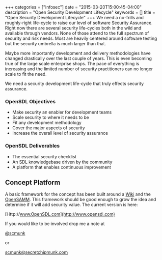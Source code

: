 +++
categories = ["Infosec"]
date = "2015-03-20T15:00:45-04:00"
description = "Open Security Development Lifecycle"
keywords = []
title = "Open Security Development Lifecycle"
+++
We need a no-frills and roughly-right life-cycle to raise our level of software Security Assurance. Right now there are several security life-cycles both in the wild and  available through vendors. None of those attend to the full spectrum of security and risk needs. Most are heavily centered around software testing but the security umbrella is much larger than that.

Maybe more importantly development and delivery methodologies have changed drastically over the last couple of years. This is even becoming true of the large scale enterprise shops. The pace of everything is increasing and the limited number of security practitioners can no longer scale to fit the need.

We need a security development life-cycle that truly effects security assurance.

### OpenSDL Objectives ###

* Make security an enabler for development teams
* Scale security to where it needs to be
* Fit any development methodology
* Cover the major aspects of security
* Increase the overall level of security assurance

### OpenSDL Deliverables ###

* The essential security checklist
* An SDL knowledgebase driven by the community
* A platform that enables continuous improvement


## Concept Platform ##

A basic framework for the concept has been built around a [Wiki](http://www.pmwiki.com) and the [OpenSAMM](http://www.opensamm.org). This framework should be good enough to grow the idea and determine if it will add security value. The current version is here:

[Http://www.OpenSDL.com](http://www.opensdl.com)

If you would like to be involved drop me a note at

[@scmunk](https://www.twitter.com/scmunk)

or

<scmunk@secretchipmunk.com>
